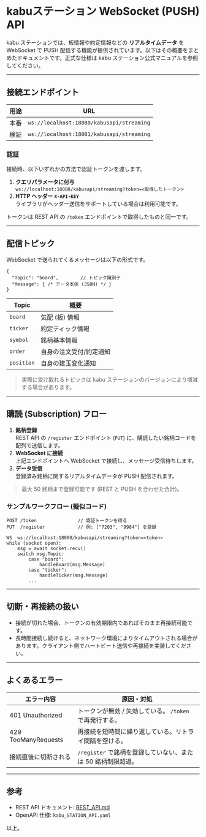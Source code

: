 # kabuステーション WebSocket (PUSH) API

kabu ステーションでは、板情報や約定情報などの **リアルタイムデータ** を WebSocket で PUSH 配信する機能が提供されています。以下はその概要をまとめたドキュメントです。正式な仕様は kabu ステーション公式マニュアルを参照してください。

---

## 接続エンドポイント

| 用途 | URL |
|------|-----|
| 本番 | `ws://localhost:18080/kabusapi/streaming` |
| 検証 | `ws://localhost:18081/kabusapi/streaming` |

### 認証

接続時、以下いずれかの方法で認証トークンを渡します。

1. **クエリパラメータに付与**  
   `ws://localhost:18080/kabusapi/streaming?token=<取得したトークン>`
2. **HTTP ヘッダー `X-API-KEY`**  
   ライブラリがヘッダー送信をサポートしている場合は利用可能です。

トークンは REST API の `/token` エンドポイントで取得したものと同一です。

---

## 配信トピック

WebSocket で送られてくるメッセージは以下の形式です。

```jsonc
{
  "Topic": "board",        // トピック識別子
  "Message": { /* データ本体 (JSON) */ }
}
```

| Topic | 概要 |
|-------|------|
| `board` | 気配 (板) 情報 |
| `ticker` | 約定ティック情報 |
| `symbol` | 銘柄基本情報 |
| `order` | 自身の注文受付/約定通知 |
| `position` | 自身の建玉変化通知 |

> 実際に受け取れるトピックは kabu ステーションのバージョンにより増減する場合があります。

---

## 購読 (Subscription) フロー

1. **銘柄登録**  
   REST API の `/register` エンドポイント (`PUT`) に、購読したい銘柄コードを配列で送信します。
2. **WebSocket に接続**  
   上記エンドポイントへ WebSocket で接続し、メッセージ受信待ちします。
3. **データ受信**  
   登録済み銘柄に関するリアルタイムデータが PUSH 配信されます。

> 最大 50 銘柄まで登録可能です (REST と PUSH を合わせた合計)。

### サンプルワークフロー (擬似コード)

```pseudo
POST /token               // 認証トークンを得る
PUT  /register            // 例: ["7203", "9984"] を登録

WS  ws://localhost:18080/kabusapi/streaming?token=<token>
while (socket open):
    msg = await socket.recv()
    switch msg.Topic:
        case "board":
            handleBoard(msg.Message)
        case "ticker":
            handleTicker(msg.Message)
        ...
```

---

## 切断・再接続の扱い

* 接続が切れた場合、トークンの有効期限内であればそのまま再接続可能です。
* 長時間接続し続けると、ネットワーク環境によりタイムアウトされる場合があります。クライアント側でハートビート送信や再接続を実装してください。

---

## よくあるエラー

| エラー内容 | 原因・対処 |
|-----------|-----------|
| 401 Unauthorized | トークンが無効 / 失効している。 `/token` で再発行する。 |
| 429 TooManyRequests | 再接続を短時間に繰り返している。リトライ間隔を空ける。 |
| 接続直後に切断される | `/register` で銘柄を登録していない、または 50 銘柄制限超過。 |

---

## 参考

* REST API ドキュメント: [REST_API.md](REST_API.md)
* OpenAPI 仕様: `kabu_STATION_API.yaml`

以上。
